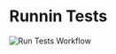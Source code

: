 # Runnin Tests
![Run Tests Workflow](https://github.com/MatthijsvanderPlas/my-project/actions/workflows/run-rests.yaml/badge.svg)
